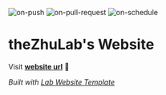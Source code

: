 
  ![on-push](../../actions/workflows/on-push.yaml/badge.svg)
  ![on-pull-request](../../actions/workflows/on-pull-request.yaml/badge.svg)
  ![on-schedule](../../actions/workflows/on-schedule.yaml/badge.svg)

  # theZhuLab's Website

  Visit **[website url](#)** 🚀

  _Built with [Lab Website Template](https://greene-lab.gitbook.io/lab-website-template-docs)_
